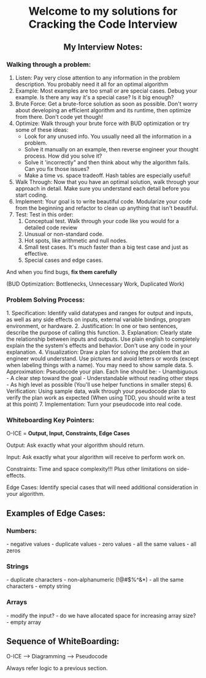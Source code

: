 <h1 align="center">Welcome to my solutions for Cracking the Code Interview</h1>

<h2 align="center">My Interview Notes:</h2>

<h3>Walking through a problem:</h3>

1. Listen: 
Pay very close attention to any information in the problem description. You probably need it all for an optimal 
algorithm
2. Example:
Most examples are too small or are special cases. Debug your example. Is there any way it's a special case? Is it big
enough?
3. Brute Force:
Get a brute-force solution as soon as possible. Don't worry about developing an efficient algorithm and its runtime,
then optimize from there. Don't code yet though!
4. Optimize:
Walk through your brute force with BUD optimization or try some of these ideas:
    - Look for any unused info. You usually need all the information in a problem.
    - Solve it manually on an example, then reverse engineer your thought process. How did you solve it?
    - Solve it 'incorrectly" and then think about why the algorithm fails. Can you fix those issues?
    - Make a time vs. space tradeoff. Hash tables are especially useful!
5. Walk Through:
Now that you have an optimal solution, walk through your approach in detail. Make sure you understand each detail before
you start coding.   
6. Implement:
Your goal is to write beautiful code. Modularize your code from the beginning and refactor to clean up anything that
isn't beautiful.
7. Test:
Test in this order:
    1. Conceptual test. Walk through your code like you would for a detailed code review
    2. Unusual or non-standard code.
    3. Hot spots, like arithmetic and null nodes.
    4. Small test cases. It's much faster than a big test case and just as effective.
    5. Special cases and edge cases.
<p>And when you find bugs, <b>fix them carefully</b></p>

(BUD Optimization: Bottlenecks, Unnecessary Work, Duplicated Work)

<h3>Problem Solving Process:</h3>
1. Specification: Identify valid datatypes and ranges for output and inputs, as well as any side effects on inputs, 
external variable bindings, program environment, or hardware.
2. Justification: In one or two sentences, describe the purpose of calling this function.
3. Explanation: Clearly state the relationship between inputs and outputs. Use plain english to completely explain the
the system's effects and behavior. Don't use any code in your explanation.
4. Visualization: Draw a plan for solving the problem that an engineer would understand. Use pictures and avoid letters
or words (except when labeling things with a name). You may need to show sample data.
5. Approximation: Pseudocode your plan. Each line should be: 
    - Unambiguous
    - A clear step toward the goal
    - Understandable without reading other steps
    - As high level as possible (You'll use helper functions in smaller steps)
6. Verification: Using sample data, walk through your pseudocode plan to verify the plan work as expected (When using 
TDD, you should write a test at this point)
7. Implementation: Turn your pseudocode into real code.

<h3>Whiteboarding Key Pointers:</h3>

O-ICE = <b> Output, Input, Constraints, Edge Cases </b>

Output:
Ask exactly what your algorithm should return.

Input:
Ask exactly what your algorithm will receive to perform work on.

Constraints:
Time and space complexity!!!
Plus other limitations on side-effects.

Edge Cases:
Identify special cases that will need additional consideration in your algorithm.

<h2>Examples of Edge Cases:</h2>
<h3>Numbers:</h3>
- negative values
- duplicate values
- zero values
- all the same values
- all zeros

<h3>Strings</h3>
- duplicate characters
- non-alphanumeric (!@#$%^&*)
- all the same characters
- empty string

<h3>Arrays</h3>
- modify the input?
- do we have allocated space for increasing array size?
- empty array

<h2>Sequence of WhiteBoarding:</h2>
O-ICE --> Diagramming --> Pseudocode

Always refer logic to a previous section.
